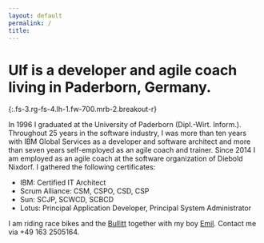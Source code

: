 ```yaml
---
layout: default
permalink: /
title:
---
```


<h1>Ulf is a developer and agile coach living in Paderborn, Germany.</h1>
{:.fs-3.rg-fs-4.lh-1.fw-700.mrb-2.breakout-r}

In 1996 I graduated at the University of Paderborn (Dipl.-Wirt. Inform.). Throughout 25 years in the software industry, I was more than ten years with IBM Global Services as a developer and software architect and more than seven years self-employed as an agile coach and trainer. Since 2014 I am employed as an agile coach at the software organization of Diebold Nixdorf. I gathered the following certificates:

-   IBM: Certified IT Architect
-   Scrum Alliance: CSM, CSPO, CSD, CSP
-   Sun: SCJP, SCWCD, SCBCD
-   Lotus: Principal Application Developer, Principal System Administrator

I am riding race bikes and the [Bullitt]({{site.url}}/2016-10-02/) together with my boy [Emil]({{site.url}}/2016-09-25-2/). Contact me via +49 163 2505164.
